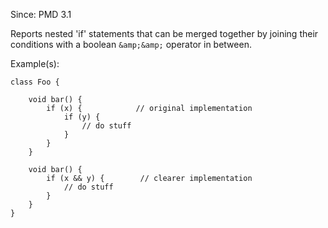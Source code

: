 Since: PMD 3.1

Reports nested 'if' statements that can be merged together by joining their
conditions with a boolean `&amp;&amp;` operator in between.

Example(s):
```
class Foo {

    void bar() {
        if (x) {            // original implementation
            if (y) {
                // do stuff
            }
        }
    }

    void bar() {
        if (x && y) {        // clearer implementation
            // do stuff
        }
    }
}
```
